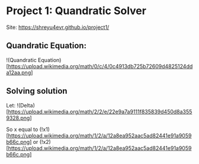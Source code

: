 
# Project 1: Quandratic Solver

Site: https://shreyu4evr.github.io/project1/

## Quandratic Equation:

!(Quandratic Equation)[https://upload.wikimedia.org/math/0/c/4/0c4913db725b72609d4825124dda12aa.png]

## Solving solution

Let:
!(Delta)[https://upload.wikimedia.org/math/2/2/e/22e9a7a9111f835839d450d8a3559328.png]

So x equal to
(!x1)[https://upload.wikimedia.org/math/1/2/a/12a8ea952aac5ad82441e91a9059b66c.png]
or
(!x2)[https://upload.wikimedia.org/math/1/2/a/12a8ea952aac5ad82441e91a9059b66c.png]
